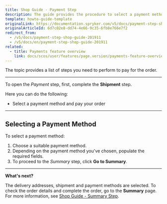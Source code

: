 ```yaml
---
title: Shop Guide - Payment Step
description: The guide provides the procedure to select a payment method for the order in the Storefront.
template: howto-guide-template
originalLink: https://documentation.spryker.com/v5/docs/payment-step-shop-guide-201911
originalArticleId: 6d7c02e8-dd74-4e66-9c35-6fb8e766e7f2
redirect_from:
  - /v5/docs/payment-step-shop-guide-201911
  - /v5/docs/en/payment-step-shop-guide-201911
related:
  - title: Payments feature overview
    link: docs/scos/user/features/page.version/payments-feature-overview.html
---
```


The topic provides a list of steps you need to perform to pay for the order.
***
To open the *Payment* step, first, complete the **Shipment** step.

Here you can do the following:
* Select a payment method and pay your order
***
## Selecting a Payment Method
To select a payment method:

1. Choose a suitable payment method.
2. Depending on the payment method you've chosen, populate the required fields.
3. To proceed to the *Summary* step, click **Go to Summary**.
***
**What's next?**

The delivery addresses, shipment and payment methods are selected. To check the order details and complete the order, go to the **Summary** page. 
For more information, see [Shop Guide - Summary Step](/docs/scos/user/shop-user-guides/{{page.version}}/shop-guide-checkout/shop-guide-summary-step.html).


